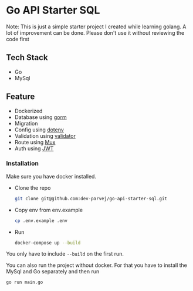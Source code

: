 # Go API Starter SQL

Note: This is just a simple starter project I created while learning golang. A lot of improvement can be done. Please don't use it without reviewing the code first

## Tech Stack
* Go
* MySql

## Feature 
* Dockerized
* Database using [gorm](https://gorm.io/index.html)
* Migration
* Config using [dotenv](https://github.com/joho/godotenv)
* Validation using [validator](https://github.com/go-playground/validator)
* Route using [Mux](https://github.com/gorilla/mux)
* Auth using [JWT](https://github.com/golang-jwt/jwt)

### Installation
Make sure you have docker installed.

* Clone the repo

    ```bash
    git clone git@github.com:dev-parvej/go-api-starter-sql.git

* Copy env from env.example

    ```bash
    cp .env.example .env

* Run

    ```bash
  docker-compose up --build

You only have to include ```--build``` on the first run. 

You can also run the project without docker. For that you have to install the MySql and Go separately and then run 

```bash
go run main.go
